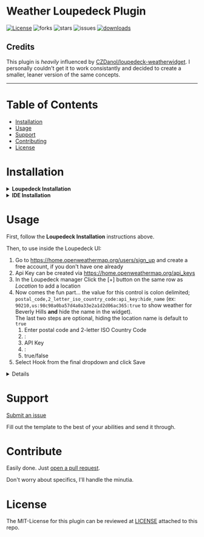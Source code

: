 # Weather Loupedeck Plugin
[![License](http://img.shields.io/:license-MIT-blue.svg?style=flat)](LICENSE)
![forks](https://img.shields.io/github/forks/Steinerd/Loupedeck.WeatherPlugin?style=flat)
![stars](https://img.shields.io/github/stars/Steinerd/Loupedeck.WeatherPlugin?style=flat)
![issues](https://img.shields.io/github/issues/Steinerd/Loupedeck.WeatherPlugin?style=flat)
[![downloads](https://img.shields.io/github/downloads/Steinerd/Loupedeck.WeatherPlugin/latest/total?style=flat)](https://github.com/Steinerd/Loupedeck.WeatherPlugin/compare)


## Credits

This plugin is *heavily* influenced by [CZDanol/loupedeck-weatherwidget](https://github.com/CZDanol/loupedeck-weatherwidget). 
I personally couldn't get it to work consistantly and decided to create a smaller, leaner version of the same concepts. 

--------

# Table of Contents

- [Installation](#installation)
- [Usage](#usage)
- [Support](#support)
- [Contributing](#contributing)
- [License](#license)

# Installation

<details><summary><b>Loupedeck Installation</b></summary>
  
  
  1. Go to [latest release](https://github.com/Steinerd/Loupedeck.WeatherPlugin/releases/latest), and download the `lplug4` file to you computer
  1. Open (normally double-click) to install, the Loupedeck software should take care of the rest
  1. Restart Loupedeck (if not handled by the installer)
  1. In the Loupedeck interface, enable **Weather** by clicking <ins>Manage plugins</ins>
  1. Check the Weather box on to enable
  1. Drag the desired control onto your layout

Once click it will bring you to a dynamic playback device selection page. 
</details>

<details><summary><b>IDE Installation</b></summary>
  Made with Visual Studio 2022, C# will likely only compile in VS2019 or greater. 

  Assuming Loupedeck is already installed on your machine, make sure you've stopped it before you debug the project. 

  Debugging _should_ build the solution, which will then output the DLL, config, and pdb into your `%LocalAppData%\Loupedeck\Plugins` directory.

  If all goes well, Loupedeck will then open and you can then debug. 

</details>

# Usage

First, follow the __Loupedeck Installation__ instructions above. 

Then, to use inside the Loupedeck UI: 

1. Go to https://home.openweathermap.org/users/sign_up and create a free account, if you don't have one already
1. Api Key can be created via https://home.openweathermap.org/api_keys
1. In the Loupedeck manager Click the [+] button on the same row as *Location* to add a location
1. Now comes the fun part... the value for this control is colon delimited; `postal_code,2_letter_iso_country_code:api_key:hide_name` (ex: `90210,us:98c98a0ba57d4a0a33e2a1d2d06ac365:true` to show weather for Beverly Hills **and** hide the name in the widget).<br/>
The last two steps are optional, hiding the location name is default to `true`
	1. Enter postal code and 2-letter ISO Country Code 
	1. :
	1. API Key
	1. : 
	1. true/false
1. Select Hook from the final dropdown and click Save

<details>summary><b>Advanced Users</b></summary>
I've added an additional nicety of having pressing the widget and having it open an application on the URL Protocol `weather:LocationQuery`.

So if you look in your registry `HKEY_CLASSES_ROOT\weather\shell\open\command` you'll see a crappy placeholder for a CMD prompt running weather.com passing in the first segment from the
the weather action configuration. 

You can replace it with your favorite browser explicitly with the `%1` being that location-query item. 

I personally replaced mine with the Win10 Weather App, `"C:\Windows\explorer.exe" shell:AppsFolder\Microsoft.BingWeather_8wekyb3d8bbwe!App`. 

You can also just drop the `HKEY_CLASSES_ROOT\weather` key if you don't want it to do anything for any of them
</details>

# Support

[Submit an issue](https://github.com/Steinerd/Loupedeck.WeatherPlugin/issues/new)

Fill out the template to the best of your abilities and send it through. 

# Contribute

Easily done. Just [open a pull request](https://github.com/Steinerd/Loupedeck.WeatherPlugin/compare). 

Don't worry about specifics, I'll handle the minutia. 

# License
The MIT-License for this plugin can be reviewed at [LICENSE](LICENSE) attached to this repo.
